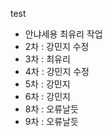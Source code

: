 test

- 안냐세용 최유리 작업
- 2차 : 강민지 수정
- 3차 : 최유리
- 4차 : 강민지 수정
- 5차 : 강민지
- 6차 : 강민지
- 8차 : 오류날듯
- 9차 : 오류날듯

